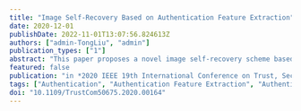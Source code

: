 ```yaml
---
title: "Image Self-Recovery Based on Authentication Feature Extraction"
date: 2020-12-01
publishDate: 2022-11-01T13:07:56.824613Z
authors: ["admin-TongLiu", "admin"]
publication_types: ["1"]
abstract: "This paper proposes a novel image self-recovery scheme based on authentication feature extraction. The Authentication Feature Extraction method is proposed to calculate the authentication information. The Set Partitioning in Hierarchical Trees encoding algorithm is employed to calculate the recovery information. Moreover, in order to retrieve the damaged information caused by tampering, we propose to map each block into another position and generate the mapped-recovery information accordingly. In this way, a double assurance of recovery information can be provided. Experimental results show the superior performance of the proposed scheme in terms of image self-recovery. Comparison with the state-of-the-art works demonstrate that the proposed scheme shows efficiency in strong capability for image recovery, and effectiveness of attack resistance."
featured: false
publication: "in *2020 IEEE 19th International Conference on Trust, Security and Privacy in Computing and Communications (TrustCom)*"
tags: ["Authentication", "Authentication Feature Extraction", "Authentication Information", "Encoding", "Feature extraction", "Image Self-Recovery", "Partitioning algorithms", "Privacy", "Recovery Information", "Resistance", "Set Partitioning in Hierarchical Trees", "Watermarking"]
doi: "10.1109/TrustCom50675.2020.00164"
---
```


